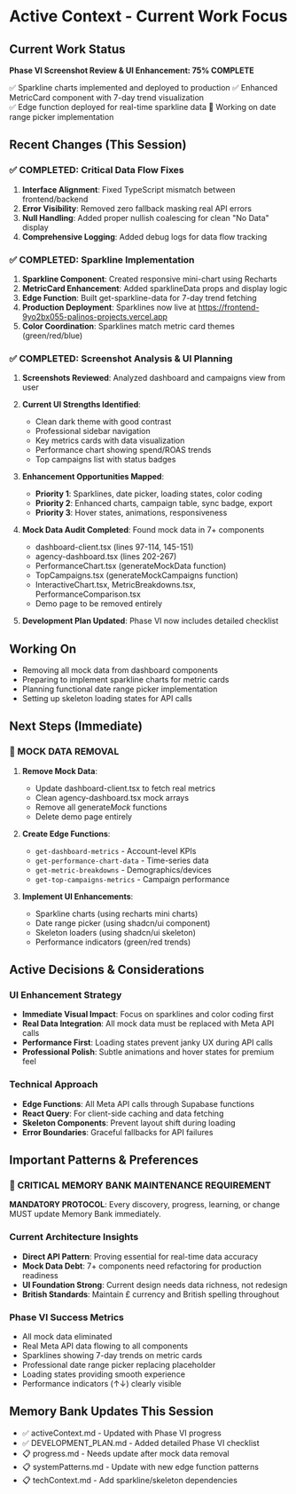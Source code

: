 # Active Context - Current Work Focus

## Current Work Status
**Phase VI Screenshot Review & UI Enhancement: 75% COMPLETE**

✅ Sparkline charts implemented and deployed to production
✅ Enhanced MetricCard component with 7-day trend visualization  
✅ Edge function deployed for real-time sparkline data
🔄 Working on date range picker implementation

## Recent Changes (This Session)

### ✅ COMPLETED: Critical Data Flow Fixes
1. **Interface Alignment**: Fixed TypeScript mismatch between frontend/backend
2. **Error Visibility**: Removed zero fallback masking real API errors
3. **Null Handling**: Added proper nullish coalescing for clean "No Data" display
4. **Comprehensive Logging**: Added debug logs for data flow tracking

### ✅ COMPLETED: Sparkline Implementation  
1. **Sparkline Component**: Created responsive mini-chart using Recharts
2. **MetricCard Enhancement**: Added sparklineData props and display logic
3. **Edge Function**: Built get-sparkline-data for 7-day trend fetching
4. **Production Deployment**: Sparklines now live at https://frontend-9yo2bx055-palinos-projects.vercel.app
5. **Color Coordination**: Sparklines match metric card themes (green/red/blue)

### ✅ COMPLETED: Screenshot Analysis & UI Planning
1. **Screenshots Reviewed**: Analyzed dashboard and campaigns view from user
2. **Current UI Strengths Identified**: 
   - Clean dark theme with good contrast
   - Professional sidebar navigation
   - Key metrics cards with data visualization
   - Performance chart showing spend/ROAS trends
   - Top campaigns list with status badges

3. **Enhancement Opportunities Mapped**:
   - **Priority 1**: Sparklines, date picker, loading states, color coding
   - **Priority 2**: Enhanced charts, campaign table, sync badge, export
   - **Priority 3**: Hover states, animations, responsiveness

4. **Mock Data Audit Completed**: Found mock data in 7+ components
   - dashboard-client.tsx (lines 97-114, 145-151)
   - agency-dashboard.tsx (lines 202-267)
   - PerformanceChart.tsx (generateMockData function)
   - TopCampaigns.tsx (generateMockCampaigns function)
   - InteractiveChart.tsx, MetricBreakdowns.tsx, PerformanceComparison.tsx
   - Demo page to be removed entirely

5. **Development Plan Updated**: Phase VI now includes detailed checklist

## Working On
- Removing all mock data from dashboard components
- Preparing to implement sparkline charts for metric cards
- Planning functional date range picker implementation
- Setting up skeleton loading states for API calls

## Next Steps (Immediate)

### 🎯 MOCK DATA REMOVAL
1. **Remove Mock Data**:
   - Update dashboard-client.tsx to fetch real metrics
   - Clean agency-dashboard.tsx mock arrays
   - Remove all generate*Mock* functions
   - Delete demo page entirely

2. **Create Edge Functions**:
   - `get-dashboard-metrics` - Account-level KPIs
   - `get-performance-chart-data` - Time-series data
   - `get-metric-breakdowns` - Demographics/devices
   - `get-top-campaigns-metrics` - Campaign performance

3. **Implement UI Enhancements**:
   - Sparkline charts (using recharts mini charts)
   - Date range picker (using shadcn/ui component)
   - Skeleton loaders (using shadcn/ui skeleton)
   - Performance indicators (green/red trends)

## Active Decisions & Considerations

### UI Enhancement Strategy
- **Immediate Visual Impact**: Focus on sparklines and color coding first
- **Real Data Integration**: All mock data must be replaced with Meta API calls
- **Performance First**: Loading states prevent janky UX during API calls
- **Professional Polish**: Subtle animations and hover states for premium feel

### Technical Approach
- **Edge Functions**: All Meta API calls through Supabase functions
- **React Query**: For client-side caching and data fetching
- **Skeleton Components**: Prevent layout shift during loading
- **Error Boundaries**: Graceful fallbacks for API failures

## Important Patterns & Preferences

### 🎯 CRITICAL MEMORY BANK MAINTENANCE REQUIREMENT

**MANDATORY PROTOCOL**: Every discovery, progress, learning, or change MUST update Memory Bank immediately.

### Current Architecture Insights
- **Direct API Pattern**: Proving essential for real-time data accuracy
- **Mock Data Debt**: 7+ components need refactoring for production readiness
- **UI Foundation Strong**: Current design needs data richness, not redesign
- **British Standards**: Maintain £ currency and British spelling throughout

### Phase VI Success Metrics
- All mock data eliminated
- Real Meta API data flowing to all components
- Sparklines showing 7-day trends on metric cards
- Professional date range picker replacing placeholder
- Loading states providing smooth experience
- Performance indicators (↑↓) clearly visible

## Memory Bank Updates This Session
- ✅ activeContext.md - Updated with Phase VI progress
- ✅ DEVELOPMENT_PLAN.md - Added detailed Phase VI checklist
- 📋 progress.md - Needs update after mock data removal
- 📋 systemPatterns.md - Update with new edge function patterns
- 📋 techContext.md - Add sparkline/skeleton dependencies